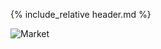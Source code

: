 {% include_relative header.md %}

![Market](https://cdn.discordapp.com/attachments/223778593711456256/739844453921194075/unknown.png)